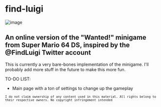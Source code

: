 # find-luigi
![image](https://github.com/user-attachments/assets/a0afd962-74eb-4868-9207-73fd146ccf74)

## An online version of the "Wanted!" minigame from Super Mario 64 DS, inspired by the @FindLuigi Twitter account

This is currently a very bare-bones implementation of the minigame. I'll probably add more stuff in the future to make this more fun.

TO-DO LIST:
- Main page with a ton of settings to change up the gameplay

<sub>`I do not claim ownership of any content used in this material. All rights belong to their respective owners. No copyright infringement intended`</sub>
